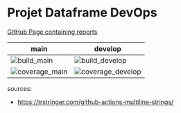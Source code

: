 # Projet Dataframe DevOps

[GitHub Page containing reports](https://dcs-b.github.io/dataframe-devops/)

[build_main]: https://img.shields.io/github/actions/workflow/status/dcs-b/dataframe-devops/ci.yml?branch=main&style?style=flat&logo=github
[build_develop]: https://img.shields.io/github/actions/workflow/status/dcs-b/dataframe-devops/ci.yml?branch=develop&style?style=flat&logo=github
[coverage_main]: https://img.shields.io/endpoint?url=https://raw.githubusercontent.com/dcs-b/dataframe-devops/gh-pages/main/coverage-report.json&style?style=flat&logo=github
[coverage_develop]: https://img.shields.io/endpoint?url=https://raw.githubusercontent.com/dcs-b/dataframe-devops/gh-pages/develop/coverage-report.json&style?style=flat&logo=github

| main             | develop             |
|------------------|---------------------|
| ![build_main]    | ![build_develop]    |
| ![coverage_main] | ![coverage_develop] |

sources:
- https://trstringer.com/github-actions-multiline-strings/
